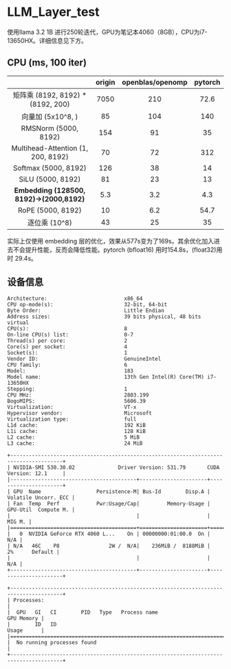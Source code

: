 # LLM_Layer_test
使用llama 3.2 1B 进行250轮迭代，GPU为笔记本4060（8GB），CPU为i7-13650HX。详细信息见下方。
## CPU (ms, 100 iter)
||origin|openblas/openomp|pytorch|
|:---:|:---:|:---:|:---:|
|矩阵乘 (8192, 8192) * (8192, 200)|7050|210|72.6|
|向量加 (5x10^8, )|85|104|140|
|RMSNorm (5000, 8192)|154|91|35|
|Multihead-Attention (1, 200, 8192)|70|72|312|
|Softmax (5000, 8192)|126|38|14|
|SiLU (5000, 8192)|81|23|13|
|**Embedding (128500, 8192)→(2000,8192)**|5.3|3.2|4.3|
|RoPE (5000, 8192)|10|6.2|54.7|
|逐位乘 (10^8)|43|25|35|

实际上仅使用 embedding 层的优化，效果从577s变为了169s。其余优化加入进去不会提升性能，反而会降低性能。pytorch (bfloat16) 用时154.8s，(float32)用时 29.4s。

## 设备信息
```
Architecture:                         x86_64
CPU op-mode(s):                       32-bit, 64-bit
Byte Order:                           Little Endian
Address sizes:                        39 bits physical, 48 bits virtual
CPU(s):                               8
On-line CPU(s) list:                  0-7
Thread(s) per core:                   2
Core(s) per socket:                   4
Socket(s):                            1
Vendor ID:                            GenuineIntel
CPU family:                           6
Model:                                183
Model name:                           13th Gen Intel(R) Core(TM) i7-13650HX
Stepping:                             1
CPU MHz:                              2803.199
BogoMIPS:                             5606.39
Virtualization:                       VT-x
Hypervisor vendor:                    Microsoft
Virtualization type:                  full
L1d cache:                            192 KiB
L1i cache:                            128 KiB
L2 cache:                             5 MiB
L3 cache:                             24 MiB

+---------------------------------------------------------------------------------------+
| NVIDIA-SMI 530.30.02              Driver Version: 531.79       CUDA Version: 12.1     |
|-----------------------------------------+----------------------+----------------------+
| GPU  Name                  Persistence-M| Bus-Id        Disp.A | Volatile Uncorr. ECC |
| Fan  Temp  Perf            Pwr:Usage/Cap|         Memory-Usage | GPU-Util  Compute M. |
|                                         |                      |               MIG M. |
|=========================================+======================+======================|
|   0  NVIDIA GeForce RTX 4060 L...    On | 00000000:01:00.0  On |                  N/A |
| N/A   46C    P8                2W /  N/A|    236MiB /  8188MiB |      2%      Default |
|                                         |                      |                  N/A |
+-----------------------------------------+----------------------+----------------------+

+---------------------------------------------------------------------------------------+
| Processes:                                                                            |
|  GPU   GI   CI        PID   Type   Process name                            GPU Memory |
|        ID   ID                                                             Usage      |
|=======================================================================================|
|  No running processes found                                                           |
+---------------------------------------------------------------------------------------+
```
